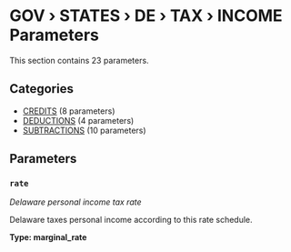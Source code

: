 # GOV › STATES › DE › TAX › INCOME Parameters

This section contains 23 parameters.

## Categories

- [CREDITS](credits/index.md) (8 parameters)
- [DEDUCTIONS](deductions/index.md) (4 parameters)
- [SUBTRACTIONS](subtractions/index.md) (10 parameters)

## Parameters

### `rate`
*Delaware personal income tax rate*

Delaware taxes personal income according to this rate schedule.

**Type: marginal_rate**

